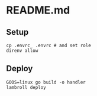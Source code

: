 # README.md

## Setup

```shell
cp .envrc_ .envrc # and set role
direnv allow
```

## Deploy

```shell
GOOS=linux go build -o handler
lambroll deploy
```
